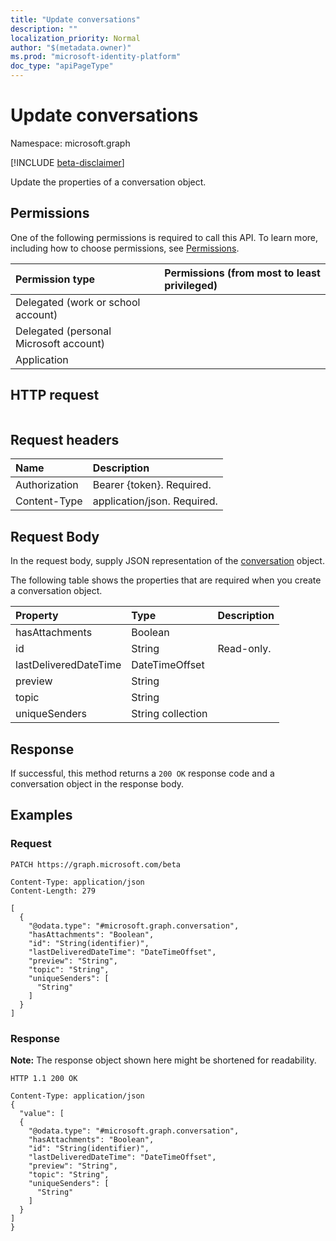 ```yaml
---
title: "Update conversations"
description: ""
localization_priority: Normal
author: "$(metadata.owner)"
ms.prod: "microsoft-identity-platform"
doc_type: "apiPageType"
---
```


# Update conversations

Namespace: microsoft.graph

[!INCLUDE [beta-disclaimer](../../includes/beta-disclaimer.md)]

Update the properties of a conversation object.

## Permissions

One of the following permissions is required to call this API. To learn more, including how to choose permissions, see [Permissions](/graph/permissions-reference).

| Permission type                        | Permissions (from most to least privileged) |
| :------------------------------------- | :------------------------------------------ |
| Delegated (work or school account)     |                                             |
| Delegated (personal Microsoft account) |                                             |
| Application                            |                                             |

## HTTP request

<!-- {
  "blockType": "ignored"
}
-->

```http

```

## Request headers

| Name          | Description                 |
| :------------ | :-------------------------- |
| Authorization | Bearer {token}. Required.   |
| Content-Type  | application/json. Required. |

## Request Body

In the request body, supply JSON representation of the [conversation](../resources/-conversation.md) object.

<!-- Actions and Functions -->

<!-- CRUD Methods -->

The following table shows the properties that are required when you create a conversation object.

| Property              | Type              | Description |
| :-------------------- | :---------------- | :---------- |
| hasAttachments        | Boolean           |             |
| id                    | String            | Read-only.  |
| lastDeliveredDateTime | DateTimeOffset    |             |
| preview               | String            |             |
| topic                 | String            |             |
| uniqueSenders         | String collection |             |

## Response

If successful, this method returns a `200 OK` response code and a conversation object in the response body.

## Examples

### Request

<!-- {
  "blockType": "request",
  "name": "update_conversations"
}
-->

```http
PATCH https://graph.microsoft.com/beta

Content-Type: application/json
Content-Length: 279

[
  {
    "@odata.type": "#microsoft.graph.conversation",
    "hasAttachments": "Boolean",
    "id": "String(identifier)",
    "lastDeliveredDateTime": "DateTimeOffset",
    "preview": "String",
    "topic": "String",
    "uniqueSenders": [
      "String"
    ]
  }
]

```

### Response

**Note:** The response object shown here might be shortened for readability.

<!-- {
  "blockType": "response",
  "truncated": true,
  "@odata.type": "$(this.ReturnTypeFullName)"
}
-->

```http
HTTP 1.1 200 OK

Content-Type: application/json
{
  "value": [
  {
    "@odata.type": "#microsoft.graph.conversation",
    "hasAttachments": "Boolean",
    "id": "String(identifier)",
    "lastDeliveredDateTime": "DateTimeOffset",
    "preview": "String",
    "topic": "String",
    "uniqueSenders": [
      "String"
    ]
  }
]
}

```
